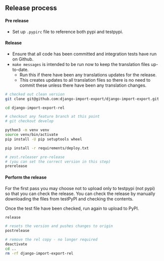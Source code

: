 ## Release process

#### Pre release

- Set up `.pypirc` file to reference both pypi and testpypi.

#### Release

- Ensure that all code has been committed and integration tests have run on Github.
- `make messages` is intended to be run now to keep the translation files up-to-date.  
  - Run this if there have been any translations updates for the release.
  - This creates updates to all translation files so there is no need to commit these unless there have been any translation changes.

```bash
# checked out clean version 
git clone git@github.com:django-import-export/django-import-export.git django-import-export-rel

cd django-import-export-rel

# checkout any feature branch at this point
# git checkout develop

python3 -m venv venv
source venv/bin/activate
pip install -U pip setuptools wheel

pip install -r requirements/deploy.txt

# zest.releaser pre-release
# (you can set the correct version in this step)
prerelease
```

#### Perform the release

For the first pass you may choose not to upload only to testpypi (not pypi) so that you can check the release. You can check the release by manually downloading the files from testPyPI and checking the contents. 

Once the test file have been checked, run again to upload to PyPI.

```bash
release

# resets the version and pushes changes to origin
postrelease

# remove the rel copy - no longer required
deactivate
cd ..
rm -rf django-import-export-rel
```